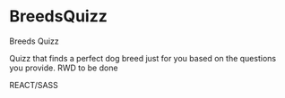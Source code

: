 # BreedsQuizz
Breeds Quizz

Quizz that finds a perfect dog breed just for you based on the questions you provide.
RWD to be done

REACT/SASS
